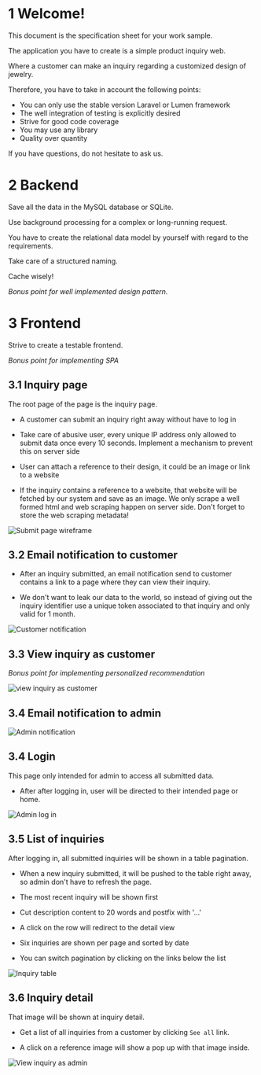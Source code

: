 # 1 Welcome!

This document is the specification sheet for your work sample.

The application you have to create is a simple product inquiry web.

Where a customer can make an inquiry regarding a customized design of jewelry.

Therefore, you have to take in account the following points:

* You can only use the stable version Laravel or Lumen framework
* The well integration of testing is explicitly desired
* Strive for good code coverage
* You may use any library
* Quality over quantity

If you have questions, do not hesitate to ask us.

# 2 Backend

Save all the data in the MySQL database or SQLite.

Use background processing for a complex or long-running request.

You have to create the relational data model by yourself with regard to the requirements.

Take care of a structured naming.

Cache wisely!

*Bonus point for well implemented design pattern.*

# 3 Frontend

Strive to create a testable frontend.

*Bonus point for implementing SPA*

## 3.1 Inquiry page

The root page of the page is the inquiry page.

* A customer can submit an inquiry right away without have to log in

* Take care of abusive user, every unique IP address only allowed to submit data once every 10 seconds.
Implement a mechanism to prevent this on server side

* User can attach a reference to their design, it could be an image or link to a website

* If the inquiry contains a reference to a website, that website will be fetched by our system and save as an image.  We only scrape a well formed html and web scraping happen on server side.
Don't forget to store the web scraping metadata!

![Submit page wireframe](./submit_form.png)

## 3.2 Email notification to customer

* After an inquiry submitted, an email notification send to customer contains a link to 
a page where they can view their inquiry.

* We don't want to leak our data to the world, so instead of giving out the inquiry identifier use a unique token associated to that inquiry and only valid for 1 month.

![Customer notification](./email_customer.png)

## 3.3 View inquiry as customer

*Bonus point for implementing personalized recommendation*

![view inquiry as customer](./detail_customer.png)

## 3.4 Email notification to admin

![Admin notification](./email_admin.png)

## 3.4 Login

This page only intended for admin to access all submitted data.

* After after logging in, user will be directed to their intended page or home.

![Admin log in](./login.png)

## 3.5 List of inquiries

After logging in, all submitted inquiries will be shown in a table pagination.

* When a new inquiry submitted, it will be pushed to the table right away, so admin don't have to refresh the page.

* The most recent inquiry will be shown first

* Cut description content to 20 words and postfix with '...'

* A click on the row will redirect to the detail view

* Six inquiries are shown per page and sorted by date

* You can switch pagination by clicking on the links below the list

![Inquiry table](./inquiries_list.png)


## 3.6 Inquiry detail

That image will be shown at inquiry detail.

* Get a list of all inquiries from a customer by clicking `See all` link.

* A click on a reference image will show a pop up with that image inside.

![View inquiry as admin](./detail_admin.png)
